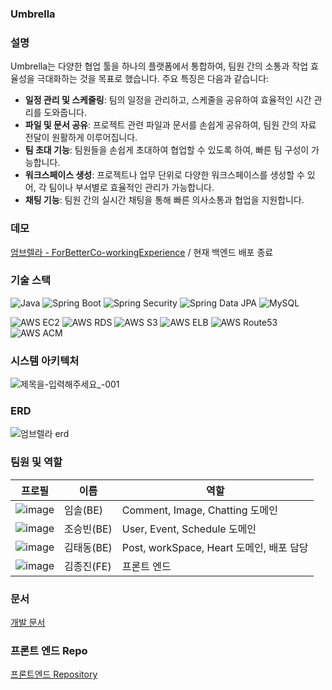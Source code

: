
### Umbrella 

### 설명 
Umbrella는 다양한 협업 툴을 하나의 플랫폼에서 통합하여, 팀원 간의 소통과 작업 효율성을 극대화하는 것을 목표로 했습니다. 주요 특징은 다음과 같습니다:
- **일정 관리 및 스케줄링**: 팀의 일정을 관리하고, 스케줄을 공유하여 효율적인 시간 관리를 도와줍니다.
- **파일 및 문서 공유**: 프로젝트 관련 파일과 문서를 손쉽게 공유하여, 팀원 간의 자료 전달이 원활하게 이루어집니다.
- **팀 초대 기능**: 팀원들을 손쉽게 초대하여 협업할 수 있도록 하여, 빠른 팀 구성이 가능합니다.
- **워크스페이스 생성**: 프로젝트나 업무 단위로 다양한 워크스페이스를 생성할 수 있어, 각 팀이나 부서별로 효율적인 관리가 가능합니다.
- **채팅 기능**: 팀원 간의 실시간 채팅을 통해 빠른 의사소통과 협업을 지원합니다.

  
### 데모
[엄브렐라 - ForBetterCo-workingExperience](https://our-umbrella.vercel.app/) / 현재 백엔드 배포 종료


### 기술 스택
![Java](https://img.shields.io/badge/Java-11-007396?style=flat-square&logo=java&logoColor=white)
![Spring Boot](https://img.shields.io/badge/Spring%20Boot-2.7.0-6DB33F?style=flat-square&logo=spring-boot&logoColor=white)
![Spring Security](https://img.shields.io/badge/Spring%20Security-%20-%236DB33F?style=flat-square&logo=spring-security&logoColor=white)
![Spring Data JPA](https://img.shields.io/badge/Spring%20Data%20JPA-%20-%236DB33F?style=flat-square&logo=spring&logoColor=white)
![MySQL](https://img.shields.io/badge/MySQL-8.0-4479A1?style=flat-square&logo=mysql&logoColor=white)

![AWS EC2](https://img.shields.io/badge/AWS%20EC2-%20-%23FF9900?style=flat-square&logo=amazon-aws&logoColor=white)
![AWS RDS](https://img.shields.io/badge/AWS%20RDS-%20-%23FF9900?style=flat-square&logo=amazon-aws&logoColor=white)
![AWS S3](https://img.shields.io/badge/AWS%20S3-%20-%23FF9900?style=flat-square&logo=amazon-s3&logoColor=white)
![AWS ELB](https://img.shields.io/badge/AWS%20ELB-%20-%23FF9900?style=flat-square&logo=amazon-aws&logoColor=white)
![AWS Route53](https://img.shields.io/badge/AWS%20Route53-%20-%23FF9900?style=flat-square&logo=amazon-aws&logoColor=white)
![AWS ACM](https://img.shields.io/badge/AWS%20ACM-%20-%23FF9900?style=flat-square&logo=amazon-aws&logoColor=white)

### 시스템 아키텍처
![제목을-입력해주세요_-001](https://github.com/user-attachments/assets/3ae04c6c-ee6b-49af-8e4d-b20e884f1e7d)
### ERD
![엄브렐라 erd](https://github.com/user-attachments/assets/7bfe15c3-1ef2-4442-9b48-f02acd1aff28)
### 팀원 및 역할 
| 프로필 | 이름         | 역할            |
|------|--------------|-----------------|
| ![image](https://github.com/user-attachments/assets/78434f1b-9d61-4e06-8a36-515451ec27ff)| 임솔(BE)       | Comment, Image, Chatting 도메인 |
| ![image](https://github.com/user-attachments/assets/116bce5a-8af5-4128-afaa-541eb4904c9b)| 조승빈(BE)       | User, Event, Schedule 도메인 |
| ![image](https://github.com/user-attachments/assets/71ad9667-1843-4123-be22-16f86a9e10b1)| 김태동(BE)       | Post, workSpace, Heart 도메인, 배포 담당 |
| ![image](https://github.com/user-attachments/assets/ac4bd5cb-06dd-40fa-bddd-5c3bd7606cab)| 김종진(FE)       | 프론트 엔드  |
### 문서
[개발 문서](https://sweltering-blob-af8.notion.site/Umbrella-Project-33dbbbd6840a4f1ca16365c098454ad2?pvs=4)
### 프론트 엔드 Repo
[프론트엔드 Repository](https://github.com/SugarSyrup/Umbrella)
